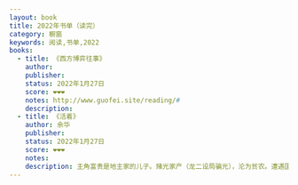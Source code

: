 ```yaml
---
layout: book
title: 2022年书单（读完）
category: 橱窗
keywords: 阅读,书单,2022
books:
  - title: 《西方博弈往事》
    author:
    publisher:
    status: 2022年1月27日
    score: ❤❤❤
    notes: http://www.guofei.site/reading/#
    description:
  - title: 《活着》
    author: 余华
    publisher:
    status: 2022年1月27日
    score: ❤❤❤
    notes:
    description: 主角富贵是地主家的儿子。赌光家产（龙二设局骗光），沦为贫农。遭遇国民党抓壮丁，战友春生，还好是炮兵，没死，被俘后回家，发现母亲因病去世，女儿凤霞发烧变聋哑。土改，龙二成了替死鬼。儿子有庆给县长春生献血而死。凤霞难产死了，女婿二喜在工地出事死了，外孙苦根夭折。只剩富贵一个人。
---
```

